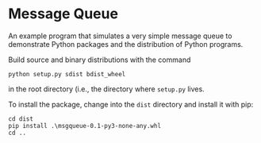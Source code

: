 # Message Queue

An example program that simulates a very simple message queue to
demonstrate Python packages and the distribution of Python programs.

Build source and binary distributions with the command

```shell script
python setup.py sdist bdist_wheel
```
in the root directory (i.e., the directory where `setup.py` lives.

To install the package, change into the `dist` directory and install it
with pip:

```shell script
cd dist
pip install .\msgqueue-0.1-py3-none-any.whl
cd ..
```
